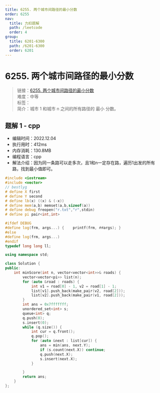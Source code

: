 ```yaml
---
title: 6255. 两个城市间路径的最小分数
order: 6255
nav:
  title: 力扣题解
  path: /leetcode
  order: 4
group:
  title: 6201-6300
  path: /6201-6300
  order: 6201
---
```


# 6255. 两个城市间路径的最小分数
    
> 链接：[6255. 两个城市间路径的最小分数](https://leetcode.cn/problems/minimum-score-of-a-path-between-two-cities/)  
> 难度：中等  
> 标签：  
> 简介：城市 1 和城市 n 之间的所有路径的 最小 分数。
      
## 题解 1 - cpp
- 编辑时间：2022.12.04
- 执行用时：412ms
- 内存消耗：130.8MB
- 编程语言：cpp
- 解法介绍：因为同一条路可以走多次，且1和n一定存在路，遍历1出发的所有路，找到最小值即可。
```cpp
#include <iostream>
#include <vector>
// bestlyg
# define X first
# define Y second
# define lb(x) ((x) & (-x))
# define mem(a,b) memset(a,b,sizeof(a))
# define debug freopen("r.txt","r",stdin)
# define pi pair<int,int>

#ifdef DEBUG
#define log(frm, args...) {    printf(frm, ##args); }
#else
#define log(frm, args...)
#endif
typedef long long ll;

using namespace std;

class Solution {
public:
    int minScore(int n, vector<vector<int>>& roads) {
        vector<vector<pi>> list(n);
        for (auto &road : roads) {
            int v1 = road[0] - 1, v2 = road[1] - 1;
            list[v1].push_back(make_pair(v2, road[2]));
            list[v2].push_back(make_pair(v1, road[2]));
        }
        int ans = 0x7fffffff;
        unordered_set<int> s;
        queue<int> q;
        q.push(0);
        s.insert(0);
        while (q.size()) {
            int cur = q.front();
            q.pop();
            for (auto &next : list[cur]) {
                ans = min(ans, next.Y);
                if (s.count(next.X)) continue;
                q.push(next.X);
                s.insert(next.X);
            }

        }
        return ans;
    }
};
```

      